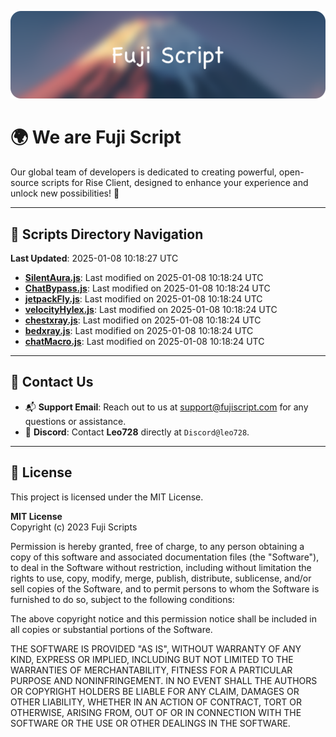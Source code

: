 ![Banner](.github/b.webp)

# 🌍 **We are Fuji Script**

Our global team of developers is dedicated to creating powerful, open-source scripts for Rise Client, designed to enhance your experience and unlock new possibilities! 🌟

---
<!-- SCRIPTS_NAVIGATION_START -->
## 📂 **Scripts Directory Navigation**

**Last Updated**: 2025-01-08 10:18:27 UTC

- **[SilentAura.js](scripts/SilentAura.js)**: Last modified on 2025-01-08 10:18:24 UTC
- **[ChatBypass.js](scripts/ChatBypass.js)**: Last modified on 2025-01-08 10:18:24 UTC
- **[jetpackFly.js](scripts/jetpackFly.js)**: Last modified on 2025-01-08 10:18:24 UTC
- **[velocityHylex.js](scripts/velocityHylex.js)**: Last modified on 2025-01-08 10:18:24 UTC
- **[chestxray.js](scripts/chestxray.js)**: Last modified on 2025-01-08 10:18:24 UTC
- **[bedxray.js](scripts/bedxray.js)**: Last modified on 2025-01-08 10:18:24 UTC
- **[chatMacro.js](scripts/chatMacro.js)**: Last modified on 2025-01-08 10:18:24 UTC

<!-- SCRIPTS_NAVIGATION_END -->

---

## 💬 **Contact Us**  
- 📬 **Support Email**: Reach out to us at [support@fujiscript.com](mailto:support@fujiscript.com) for any questions or assistance.  
- 💬 **Discord**: Contact **Leo728** directly at `Discord@leo728`.

---

## 📜 **License**

This project is licensed under the MIT License.  

**MIT License**  
Copyright (c) 2023 Fuji Scripts  

Permission is hereby granted, free of charge, to any person obtaining a copy of this software and associated documentation files (the "Software"), to deal in the Software without restriction, including without limitation the rights to use, copy, modify, merge, publish, distribute, sublicense, and/or sell copies of the Software, and to permit persons to whom the Software is furnished to do so, subject to the following conditions:  

The above copyright notice and this permission notice shall be included in all copies or substantial portions of the Software.  

THE SOFTWARE IS PROVIDED "AS IS", WITHOUT WARRANTY OF ANY KIND, EXPRESS OR IMPLIED, INCLUDING BUT NOT LIMITED TO THE WARRANTIES OF MERCHANTABILITY, FITNESS FOR A PARTICULAR PURPOSE AND NONINFRINGEMENT. IN NO EVENT SHALL THE AUTHORS OR COPYRIGHT HOLDERS BE LIABLE FOR ANY CLAIM, DAMAGES OR OTHER LIABILITY, WHETHER IN AN ACTION OF CONTRACT, TORT OR OTHERWISE, ARISING FROM, OUT OF OR IN CONNECTION WITH THE SOFTWARE OR THE USE OR OTHER DEALINGS IN THE SOFTWARE.  
